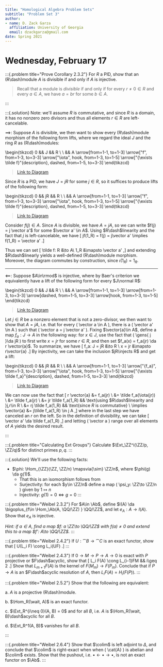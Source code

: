 ```yaml
---
title: "Homological Algebra Problem Sets"
subtitle: "Problem Set 3"
author:
- name: D. Zack Garza
  affiliation: University of Georgia 
  email: dzackgarza@gmail.com 
date: Spring 2021
---
```



# Wednesday, February 17

:::{.problem title="Prove Corollary 2.3.2"}
For $R$ a PID, show that an \(R\dash\)module $A$ is divisible if and only if $A$ is injective.

> Recall that a module is *divisible* if and only if for every $r\neq 0 \in R$ and every $a\in A$, we have $a=br$ for some $b\in A$.

:::


:::{.solution}
Note: we'll assume $R$ is commutative, and since $R$ is a domain, it has no nonzero zero divisors and thus all elements $r\in R$ are left-cancelable.

$\implies$:
Suppose $A$ is divisible, we then want to show every \(R\dash\)module morphism of the following form lifts, where we regard the ideal $J$ and the ring $R$ as \(R\dash\)modules:

\begin{tikzcd}
	0 && J && R \\
	\\
	&& A
	\arrow[from=1-1, to=1-3]
	\arrow["f", from=1-3, to=3-3]
	\arrow["\iota", hook, from=1-3, to=1-5]
	\arrow["{\exists \tilde f}"{description}, dashed, from=1-5, to=3-3]
\end{tikzcd}

> [Link to Diagram](https://q.uiver.app/?q=WzAsNCxbMCwwLCIwIl0sWzIsMCwiSiJdLFs0LDAsIlIiXSxbMiwyLCJBIl0sWzAsMV0sWzEsMywiZiJdLFsxLDIsIlxcaW90YSIsMCx7InN0eWxlIjp7InRhaWwiOnsibmFtZSI6Imhvb2siLCJzaWRlIjoidG9wIn19fV0sWzIsMywiXFxleGlzdHMgXFx0aWxkZSBmIiwxLHsic3R5bGUiOnsiYm9keSI6eyJuYW1lIjoiZGFzaGVkIn19fV1d)

Since $R$ is a PID, we have $J = jR$ for some $j\in R$, so it suffices to produce lifts of the following form:

\begin{tikzcd}
	0 && jR && R \\
	\\
	&& A
	\arrow[from=1-1, to=1-3]
	\arrow["f", from=1-3, to=3-3]
	\arrow["\iota", hook, from=1-3, to=1-5]
	\arrow["{\exists \tilde f}"{description}, dashed, from=1-5, to=3-3]
\end{tikzcd}

> [Link to Diagram](https://q.uiver.app/?q=WzAsNCxbMCwwLCIwIl0sWzIsMCwiSiJdLFs0LDAsIlIiXSxbMiwyLCJBIl0sWzAsMV0sWzEsMywiZiJdLFsxLDIsIlxcaW90YSIsMCx7InN0eWxlIjp7InRhaWwiOnsibmFtZSI6Imhvb2siLCJzaWRlIjoidG9wIn19fV0sWzIsMywiXFxleGlzdHMgXFx0aWxkZSBmIiwxLHsic3R5bGUiOnsiYm9keSI6eyJuYW1lIjoiZGFzaGVkIn19fV1d)

Consider $f(j)\in A$.
Since $A$ is divisible, we have $A = jA$, so we can write $f(j) = j \vector a'$ for some $\vector a' \in A$. 
Using $R\dash$linearity and the fact that $j$ is left-cancelable, we have
\[
jf(1_R) = f(j) = j\vector a' \implies f(1_R) = \vector a'
.\]

Thus we can set
\[
\tilde f: R &\to A\\
1_R &\mapsto \vector a'
,\]
and extending $R\dash$linearly yields a well-defined \(R\dash\)module morphism.
Moreover, the diagram commutes by construction, since $\iota(1_R) = 1_R$.

---


$\impliedby$:
Suppose $A\in\rmod$ is injective, where by Baer's criterion we equivalently have a lift of the following form for every $J\normal R$:

\begin{tikzcd}
	0 && J && R \\
	\\
	&& A
	\arrow[from=1-1, to=1-3]
	\arrow[from=1-3, to=3-3]
	\arrow[dashed, from=1-5, to=3-3]
	\arrow[hook, from=1-3, to=1-5]
\end{tikzcd}

> [Link to Diagram](https://q.uiver.app/?q=WzAsNCxbMCwwLCIwIl0sWzIsMCwiSiJdLFs0LDAsIlIiXSxbMiwyLCJNIl0sWzAsMV0sWzEsM10sWzIsMywiIiwxLHsic3R5bGUiOnsiYm9keSI6eyJuYW1lIjoiZGFzaGVkIn19fV0sWzEsMiwiIiwwLHsic3R5bGUiOnsidGFpbCI6eyJuYW1lIjoiaG9vayIsInNpZGUiOiJ0b3AifX19XV0=)


Let $j\in R$ be a nonzero element that is not a zero-divisor,
we then want to show that $A = jA$, i.e. that for every \( \vector a \in A \), there is a \( \vector a' \in A  \) such that \( \vector a = j \vector a' \).
Fixing $\vector{a}\in A$, define a map $f_a: J\to A$ in the following way: for $x\in J$, use the fact that \( \gens{ j }\da jR  \) to first write $x = jr$ for some $r\in R$, and then set $f_a(x) = f_a(jr) \da r \vector{a}$.
To summarize, we have
\[
f_a: J = jR &\to R \\
x = jr &\mapsto r\vector{a}
.\]
By injectivity, we can take the inclusion $jR\injects R$ and get a lift:

\begin{tikzcd}
	0 && jR && R \\
	\\
	&& A
	\arrow[from=1-1, to=1-3]
	\arrow["{f_a}", from=1-3, to=3-3]
	\arrow["\iota", hook, from=1-3, to=1-5]
	\arrow["{\exists \tilde f_a}"{description}, dashed, from=1-5, to=3-3]
\end{tikzcd}

> [Link to Diagram](https://q.uiver.app/?q=WzAsNCxbMCwwLCIwIl0sWzIsMCwialIiXSxbNCwwLCJSIl0sWzIsMiwiQSJdLFswLDFdLFsxLDMsImZfYSJdLFsxLDIsIlxcaW90YSIsMCx7InN0eWxlIjp7InRhaWwiOnsibmFtZSI6Imhvb2siLCJzaWRlIjoidG9wIn19fV0sWzIsMywiXFxleGlzdHMgXFx0aWxkZSBmX2EiLDEseyJzdHlsZSI6eyJib2R5Ijp7Im5hbWUiOiJkYXNoZWQifX19XV0=)

We can now use the fact that
\[
r \vector{a}
&= f_a(jr) \\
&= \tilde f_a(\iota(jr)) \\
&= \tilde f_a(jr) \\
&= jr \tilde f_a(1_R) && \text{using $R\dash$linearity and }j,r\in R \\
&= rj \tilde f_a(1_R) && \text{since $R$ is commutative} \\ 
\implies \vector{a} 
&= j\tilde f_a(1_R) \in j A
,\]
where in the last step we have canceled an $r$ on the left.
So in the definition of divisibility, we can take 
\[
\vector a' \da \tilde f_a(1_R)
,\]
and letting \( \vector a \) range over all elements of $A$ yields the desired result.

:::


:::{.problem title="Calculating Ext Groups"}
Calculate $\Ext_\ZZ^i(\ZZ/p, \ZZ/q)$ for distinct primes $p, q$.
:::


:::{.solution}
We'll use the following facts:

- $\phi: \Hom_{\ZZ}(\ZZ, \ZZ/n) \mapsvia{\sim} \ZZ/n$, where $\phi(g) \da g(1)$.
  - That this is an isomorphism follows from 
  - Surjectivity: for each $y\in \ZZ/n$ define a map \( \psi_y: \ZZ\to \ZZ/n \) given by $1 \mapsto n$
  - Injectivity: $g(1) = 0 \iff g = 0$
:::


:::{.problem title="Weibel 2.3.2"}
For $A\in \Ab$, define $I(A) \da \bigoplus_{f\in \Hom_\Ab(A, \QQ/\ZZ) } \QQ/\ZZ$, and let $e_A: A\to I(A)$.
Show that $e_A$ is injective.

*Hint: if $a\in A$, find a map $f: a \ZZ\to \QQ/\ZZ$ with $f(a) \neq 0$ and extend this to a map $f': A\to \QQ/\ZZ$.*
:::

:::{.problem title="Weibel 2.4.2"}
If $U: \cat{B} \to \cat{C}$ is an exact functor, show that
\[
U(L_i F) \cong L_i(UF)
.\]
:::

:::{.problem title="Weibel 2.4.3"}
If $0\to M \to P \to A \to 0$ is exact with $P$ projective or $F\dash$acyclic, show that
\[
L_i F(A) \cong L_{i-1}FM && i\geq 2
.\]
Show that $L_{m+1} F(A)$ is the kernel of $F(M_m) \to F(P_m)$.
Conclude that if $P\to A$ is an $F\dash$acyclic resolution of $A$, then $L_i F(A) = H_i(F(P))$.
:::

:::{.problem title="Weibel 2.5.2"}
Show that the following are equivalent:

a. $A$ is a projective \(R\dash\)module.

b. $\Hom_R(\wait, A)$ is an exact functor.

c. $\Ext_R^{i\neq 0}(A, B) = 0$ and for all $B$, i.e. $A$ is $\Hom_R(\wait, B)\dash$acyclic for all $B$.

d. $\Ext_R^1(A, B)$ vanishes for all $B$.

:::

:::{.problem title="Weibel 2.6.4"}
Show that $\colim$ is left adjoint to $\Delta$, and conclude that $\colim$ is right-exact when when \( \cat{A} \) is abelian and $\colim$ exists.
Show that the pushout, i.e. $\bullet \leftarrow \bullet \rightarrow\bullet$, is not an exact functor on $\Ab$.
:::

